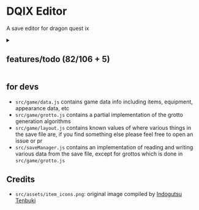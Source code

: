 # DQIX Editor

A save editor for dragon quest ix

<details><summary><h2>features/todo (82/106 + 5)</h2></summary>

<details><summary><h3>party</h3></summary>

- [x] skills
- [x] appearance
  - [x] face
  - [x] hairstyle
  - [x] skin color
  - [x] hair color
  - [x] eye color
  - [x] height
  - [x] width
  - [x] color
- [x] current vocation
- [x] vocation exp stuff
  - [x] revocations
  - [x] seeds
- [x] equipment
- [x] held items
- [x] name
- [x] gender
- [ ] party/standby move
- [ ] import/export

</details>

<details><summary><h3>items:</h3></summary>

- [x] list of items
- [ ] bulk edit

</details>

<details><summary><h3>inn:</h3></summary>

- [ ] lodged characters profiles
  - [x] name
  - [x] appearance
    - [x] face
    - [x] hairstyle
    - [x] hair color
    - [x] eye color
    - [x] skin color
    - [x] height
    - [x] width
    - [x] color
  - [x] vocation
  - [x] battle records
    - [x] battle victories
    - [x] times alchemy performed
    - [x] accolades earnt
    - [x] quests completed
    - [x] grottos completed
    - [x] guests canvased
  - [x] completion
    - [x] monster list
    - [x] wardrobe
    - [x] item list
    - [x] alchenomicon
  - [x] play time
  - [x] map
  - [ ] level/revocations
  - [x] profile
    - [x] location
    - [x] birthday
    - [x] title
    - [x] speech style
    - [x] message
  - [ ] gender (3?)
- [x] inn rank
- [ ] import/export

</details>

<details><summary><h3>quests:</h3></summary>

- [x] list of quests
  - [x] status
  - [x] date
- [ ] bulk edit
  - [x] filter

</details>

<details><summary><h3>records:</h3></summary>

- [ ] items found
- [ ] wardrobe completion
- [ ] monster list
- [ ] alchenomicon
- [ ] accolades
- [ ] deaths
- [ ] first completion record (or under misc?)

</details>

<details><summary><h3>grottos:</h3></summary>

- [x] treasure map list
- [x] treasures
  - [ ] name preview?
- [x] discoverer/conquerer
- [x] location
  - [x] current
  - [x] valid location list
- [x] normal
  - [x] info
  - [x] grotto search
- [x] legacy
  - [x] turns
  - [x] boss
- [ ] add/remove
- [ ] import/export

</details>

<details><summary><h3>dlc:</h3></summary>

- [ ] dqvc
  - [x] items
    - [x] past listing presets
  - [x] message
  - [x] message expiry date
  - [ ] stock expiry date
- [x] historical characters
- [x] unlock all dlc

</details>

<details><summary><h3>misc:</h3></summary>

- [x] play time + multiplayer
- [x] learned party tricks
- [x] gold
- [x] mini medals
- [x] unlockable vocations
- [ ] stats
- [ ] first clear
- [x] zoom locations
- [ ] player profile
- [x] save location
- [ ] fountain group

</details>

<details><summary><h3>etc:</h3></summary>

- [x] auto detection of quick/confessed save
- [x] undo/redo history

</details>

<details><summary><h3>stretch:</h3></summary>

- [ ] allow marking quests in progress?
- [ ] grotto map preview
- [ ] unsafe mode?
- [ ] pals past and present
- [ ] world things (chests, item respawns)

</details>

</details>

## for devs

- `src/game/data.js` contains game data info including items, equipment, appearance data, etc
- `src/game/grotto.js` contains a partial implementation of the grotto generation algorithms
- `src/game/layout.js` contains known values of where various things in the save file are, if you find something else please feel free to open an issue or pr
- `src/saveManager.js` contains an implementation of reading and writing various data from the save file, except for grottos which is done in `src/game/grotto.js`

## Credits

- `src/assets/item_icons.png`: original image compiled by [Indogutsu Tenbuki](https://www.spriters-resource.com/submitter/Indogutsu+Tenbuki/)
